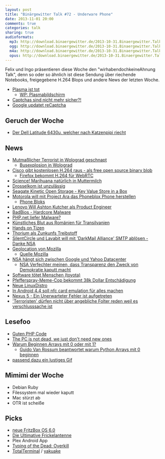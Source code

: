 ```yaml
---
layout: post
title: "Binärgewitter Talk #72 - Underware Phone"
date: 2013-11-01 20:00
comments: true
categories: talk
sharing: true
audioformats:
  mp3: http://download.binaergewitter.de/2013-10-31.Binaergewitter.Talk.72.mp3
  ogg: http://download.binaergewitter.de/2013-10-31.Binaergewitter.Talk.72.ogg
  m4a: http://download.binaergewitter.de/2013-10-31.Binaergewitter.Talk.72.m4a
  opus: http://download.binaergewitter.de/2013-10-31.Binaergewitter.Talk.72.opus
---
```

Felix und Ingo präsentieren diese Woche den "wirhabendochkeineAhnung Talk", denn so oder so ähnlich ist diese Sendung über riechende Notebooks, freigegebene H.264 Blops und andere News der letzten Woche.

- [Plasma ist tot](http://www.heise.de/newsticker/meldung/Panasonic-baut-keine-Plasma-Fernseher-mehr-2036980.html )
  * [WP: Plasmabildschirm](http://de.wikipedia.org/wiki/Plasmabildschirm )
- [Captchas sind nicht mehr sicher?!]( http://news.sciencemag.org/technology/2013/10/captcha-busted-ai-company-claims-have-broken-internets-favorite-protection-system )
- [Google updatet reCaptcha]( http://www.v3.co.uk/v3-uk/news/2303350/google-updates-recaptcha-tool-to-beat-the-spambots )

## Geruch der Woche
- [Der Dell Latitude 6430u, welcher nach Katzenpipi riecht]( http://www.bbc.co.uk/news/technology-24741832 )

## News
- [Mutmaßlicher Terrorist in Wolograd geschnapt](http://de.ria.ru/security_and_military/20131027/267161796.html )
    * [Busexplosion in Wolograd]( http://www.spiegel.de/politik/ausland/russland-tote-und-verletzte-bei-busexplosion-in-wolgograd-a-929070.html )
- [Cisco gibt kostenlosen H.264 raus - als free open source binary blob](http://blogs.cisco.com/collaboration/open-source-h-264-removes-barriers-webrtc )
  - [Firefox bekommt H.264 für WebRTC]( https://brendaneich.com/2013/10/ciscos-h-264-good-news/ )
- [Science! Marihuana natürlich in Muttermilch]( http://www.naturalnews.com/036526_cannabinoids_breast_milk_THC.html )
- [Drosselkom ist unzulässig]( http://www.tagesschau.de/inland/gericht-telekom-drosselung100.html )
- [Seagate Kinetic Open Storage - Key Value Store in a Box]( http://www.seagate.com/tech-insights/kinetic-vision-how-seagate-new-developer-tools-meets-the-needs-of-cloud-storage-platforms-master-ti/ )
- [Motorola will mit Project Ara das Phoneblox Phone herstellen]( http://motorola-blog.blogspot.de/2013/10/goodbye-sticky-hello-ara.html )
    - [Phone Bloks]( https://phonebloks.com/idea )
- [Lenovo Will Ashton Kutcher als Product Engineer]( http://slashdot.org/topic/datacenter/kutcher-hire-shows-marketing-outranks-engineering-at-lenovo/ )
- [BadBios - Hardcore Malware]( http://arstechnica.com/security/2013/10/meet-badbios-the-mysterious-mac-and-pc-malware-that-jumps-airgaps/ )
- [PHP.net liefer Malware?]( http://www.csoonline.com/article/742008/php.net-flagged-for-malware-by-google-researchers-confirm-it-was-no-false-positive )
- [Künstliches Blut aus Romänien für Transilvanien]( http://science.slashdot.org/story/13/10/31/1612237/artificial-blood-made-in-romania )
- [Hands on Tizen](http://www.tizenexperts.com/2013/10/video-hands-tizen-z9005-redwood/ )
- [Thorium als Zunkunfs Treibstoff]( http://www.bbc.co.uk/news/science-environment-24638816 )
- [SilentCircle und Lavabit will mit 'DarkMail Alliance' SMTP ablösen - Danke NSA]( http://arstechnica.com/business/2013/10/silent-circle-and-lavabit-launch-darkmail-alliance-to-thwart-e-mail-spying/ )
- [Geolocation von Mozilla]( http://www.golem.de/news/geolocation-mozilla-verraet-wo-du-bist-1310-102405.html )
  - [Quelle Mozilla]( https://location.services.mozilla.com/ )
- [NSA hängt sich zwischen Google und Yahoo Datacenter]( http://arstechnica.com/tech-policy/2013/10/new-docs-show-nsa-taps-google-yahoo-data-center-links/ )
  - [NSA Verfechter meinen, dass Transparenz den Zweck von Demokratie kaputt macht]( http://www.techdirt.com/articles/20131024/13173225006/nsa-defender-argues-that-too-much-transparency-defeats-purpose-democracy.shtml )
- [Software tötet Menschen (toyota)]( http://tech.slashdot.org/story/13/10/29/208205/toyotas-killer-firmware )
- [Pfefferspray-Meme-Cop bekommt 38k Dollar Entschädigung]( http://www.gulli.com/news/22625-pfefferspray-meme-cop-bekommt-38000-us-dollar-entschaedigung-2013-10-25 )
- [Neue LinuxDistro](http://www.heise.de/open/meldung/Linux-fuer-Tastatur-Fans-Salix-Ratpoison-14-0-1-2036803.html )
- [In Android 4.4 soll nfc card emulation für alles machen]( http://news.hitb.org/content/android-44-kitkat-will-reportedly-include-nfc-card-emulation-without-secure-element )
- [Nexus 5 - Ein Unerwarteter Fehler ist aufgetreten]( https://play.google.com/store/devices/details?id=nexus_5_black_16gb )
- ['Terroristen' dürfen nicht über angebliche Folter reden weil es verschlusssache ist]( http://www.allgov.com/news/controversies/911-suspects-cant-mention-being-tortured-during-trial-testimony-because-their-torture-is-classified-131028?news=851498 )

## Lesefoo
- [Guten PHP Code]( https://github.com/sayakb/sticky-notes/blob/master/app/controllers/UserController.php )
- [The PC is not dead, we just don't need new ones]( http://idiallo.com/blog/2013/10/pc-is-not-dead-no-need-for-new-ones )
- [Warum Beginnen Arrays mit 0 oder mit 1?]( http://exple.tive.org/blarg/2013/10/22/citation-needed/ )
    - [Guido Van Rossum beantwortet warum Python Arrays mit 0 beginnen]( https://plus.google.com/115212051037621986145/posts/YTUxbXYZyfi )
- [passend dazu ein lustiges Gif]( http://i.imgur.com/H3eR0po.gif )

## Mimimi der Woche
- Debian Ruby
- Filessystem mal wieder kaputt
- Mac stürzt ab
- OTR ist scheiße

## Picks
- [neue FritzBox OS 6.0](ftp://ftp.avm.de/fritz.box/fritzbox.fon_wlan_7390/firmware/deutsch/info.txt )
- [Die Ultimative Frickelantenne]( http://www.heise.de/netze/artikel/Die-0-Euro-Antenne-223704.html )
- Plex Android App
- [Typing of the Dead: Overkill]( http://www.theverge.com/2013/10/30/5046068/play-this-typing-of-the-dead-overkill-sequel-released )
- [TotalTerminal](http://totalterminal.binaryage.com/ ) / [yakuake](http://de.wikipedia.org/wiki/Yakuake )
